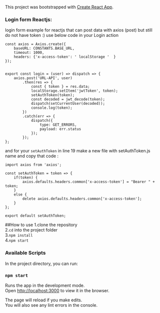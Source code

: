 This project was bootstrapped with [Create React App](https://github.com/facebook/create-react-app).

### Login form Reactjs:
login form example for reactjs that can post data with axios (post) but still do not have token :)
use below code in your Login action
```
const axios = Axios.create({
    baseURL: CONSTANTS.BASE_URL,
    timeout: 1000,
    headers: {'x-access-token': ' localStorage '  }
});


export const login = (user) => dispatch => {
    axios.post('URL-API', user)
        .then(res => {
            const { token } = res.data;
            localStorage.setItem('jwtToken', token);
            setAuthToken(token);
            const decoded = jwt_decode(token);
            dispatch(setCurrentUser(decoded));
            console.log(token);
        })
        .catch(err => {
            dispatch({
                type: GET_ERRORS,
                payload: err.status
            });
        });
};
```
and for your `setAuthToken` in line 19 make a new file with setAuthToken.js name and copy that code :
```
import axios from 'axios';

const setAuthToken = token => {
    if(token) {
        axios.defaults.headers.common['x-access-token'] = "Bearer " + token;
    }
    else {
        delete axios.defaults.headers.common['x-access-token'];
    }
};

export default setAuthToken;
```
##How to use
1.clone the repository<br/>
2.`cd` into the project folder<br/>
3.`npm install`<br/>
4.`npm start`<br/>


### Available Scripts

In the project directory, you can run:

### `npm start`

Runs the app in the development mode.<br>
Open [http://localhost:3000](http://localhost:3000) to view it in the browser.

The page will reload if you make edits.<br>
You will also see any lint errors in the console.

